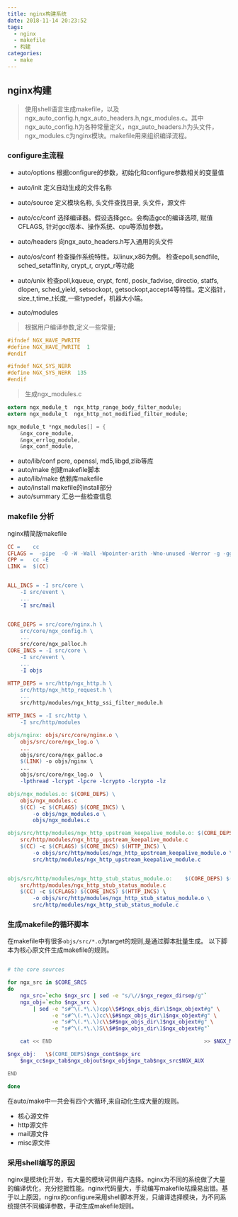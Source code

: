 ```yaml
---
title: nginx构建系统
date: 2018-11-14 20:23:52
tags:
  - nginx
  - makefile
  - 构建
categories:
  - make
---
```

## nginx构建
> 使用shell语言生成makefile，以及ngx_auto_config.h,ngx_auto_headers.h,ngx_modules.c。其中ngx_auto_config.h为各种常量定义，ngx_auto_headers.h为头文件，ngx_modules.c为nginx模块。makefile用来组织编译流程。

### configure主流程
- auto/options
根据configure的参数，初始化和configure参数相关的变量值

- auto/init
定义自动生成的文件名称

- auto/source
定义模块名称, 头文件查找目录, 头文件，源文件

- auto/cc/conf
选择编译器。假设选择gcc。会构造gcc的编译选项, 赋值CFLAGS, 针对gcc版本、操作系统、cpu等添加参数。

- auto/headers
向ngx_auto_headers.h写入通用的头文件

- auto/os/conf
检查操作系统特性。以linux,x86为例。
检查epoll,sendfile, sched_setaffinity, crypt_r, crypt_r等功能

- auto/unix
检查poll,kqueue, crypt, fcntl, posix_fadvise, directio, statfs, dlopen, sched_yield, setsockopt, getsockopt,accept4等特性。定义指针，size_t,time_t长度,一些typedef，机器大小端。

- auto/modules

> 根据用户编译参数,定义一些常量; 
```c
#ifndef NGX_HAVE_PWRITE
#define NGX_HAVE_PWRITE  1
#endif

#ifndef NGX_SYS_NERR
#define NGX_SYS_NERR  135
#endif
```
> 生成ngx_modules.c
```c
extern ngx_module_t  ngx_http_range_body_filter_module;
extern ngx_module_t  ngx_http_not_modified_filter_module;

ngx_module_t *ngx_modules[] = {
    &ngx_core_module,
    &ngx_errlog_module,
    &ngx_conf_module,
```
- auto/lib/conf
pcre, openssl, md5,libgd,zlib等库
- auto/make
创建makefile脚本
- auto/lib/make
依赖库makefile
- auto/install
makefile的install部分
- auto/summary
汇总一些检查信息

### makefile 分析
nginx精简版makefile
```makefile
CC =	cc
CFLAGS =  -pipe  -O -W -Wall -Wpointer-arith -Wno-unused -Werror -g -ggdb3 -O0 -Wno-error
CPP =	cc -E
LINK =	$(CC)


ALL_INCS = -I src/core \
	-I src/event \
    ...
	-I src/mail


CORE_DEPS = src/core/nginx.h \
	src/core/ngx_config.h \
    ...
	src/core/ngx_palloc.h 
CORE_INCS = -I src/core \
	-I src/event \
    ...
	-I objs

HTTP_DEPS = src/http/ngx_http.h \
	src/http/ngx_http_request.h \
    ...
	src/http/modules/ngx_http_ssi_filter_module.h

HTTP_INCS = -I src/http \
	-I src/http/modules

objs/nginx:	objs/src/core/nginx.o \
	objs/src/core/ngx_log.o \
    ...
	objs/src/core/ngx_palloc.o 
	$(LINK) -o objs/nginx \
    ...
	objs/src/core/ngx_log.o  \
    -lpthread -lcrypt -lpcre -lcrypto -lcrypto -lz

objs/ngx_modules.o:	$(CORE_DEPS) \
	objs/ngx_modules.c
	$(CC) -c $(CFLAGS) $(CORE_INCS) \
		-o objs/ngx_modules.o \
		objs/ngx_modules.c

objs/src/http/modules/ngx_http_upstream_keepalive_module.o:	$(CORE_DEPS) $(HTTP_DEPS) \
	src/http/modules/ngx_http_upstream_keepalive_module.c
	$(CC) -c $(CFLAGS) $(CORE_INCS) $(HTTP_INCS) \
		-o objs/src/http/modules/ngx_http_upstream_keepalive_module.o \
		src/http/modules/ngx_http_upstream_keepalive_module.c


objs/src/http/modules/ngx_http_stub_status_module.o:	$(CORE_DEPS) $(HTTP_DEPS) \
	src/http/modules/ngx_http_stub_status_module.c
	$(CC) -c $(CFLAGS) $(CORE_INCS) $(HTTP_INCS) \
		-o objs/src/http/modules/ngx_http_stub_status_module.o \
		src/http/modules/ngx_http_stub_status_module.c
```

### 生成makefile的循环脚本

在makefile中有很多`objs/src/*.o`为target的规则,是通过脚本批量生成。
以下脚本为核心原文件生成makefile的规则。

```bash

# the core sources

for ngx_src in $CORE_SRCS
do
    ngx_src=`echo $ngx_src | sed -e "s/\//$ngx_regex_dirsep/g"`
    ngx_obj=`echo $ngx_src \
        | sed -e "s#^\(.*\.\)cpp\\$#$ngx_objs_dir\1$ngx_objext#g" \
              -e "s#^\(.*\.\)cc\\$#$ngx_objs_dir\1$ngx_objext#g" \
              -e "s#^\(.*\.\)c\\$#$ngx_objs_dir\1$ngx_objext#g" \
              -e "s#^\(.*\.\)S\\$#$ngx_objs_dir\1$ngx_objext#g"`

    cat << END                                                >> $NGX_MAKEFILE

$ngx_obj:	\$(CORE_DEPS)$ngx_cont$ngx_src
	$ngx_cc$ngx_tab$ngx_objout$ngx_obj$ngx_tab$ngx_src$NGX_AUX

END

done

```

在auto/make中一共会有四个大循环,来自动化生成大量的规则。
- 核心源文件
- http源文件
- mail源文件
- misc源文件

### 采用shell编写的原因 
nginx是模块化开发，有大量的模块可供用户选择。nginx为不同的系统做了大量的编译优化，充分挖掘性能。nginx代码量大，手动编写makefile枯燥易出错。基于以上原因，nginx的configure采用shell脚本开发，只编译选择模块，为不同系统提供不同编译参数，手动生成makefile规则。

	
